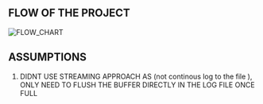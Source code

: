 ## FLOW OF THE PROJECT 

![FLOW_CHART](https://github.com/Naman15032001/Buffer_Flush/assets/71309281/fdc65ee4-4fbe-4226-8f23-4e06440065b4)

## ASSUMPTIONS

1) DIDNT USE STREAMING APPROACH AS (not continous log to the file ), ONLY NEED TO FLUSH THE BUFFER DIRECTLY IN THE LOG FILE ONCE FULL 


